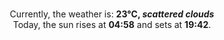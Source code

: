 <p  align="center"><br/>Currently, the weather is: <b> 23°C, <i>scattered clouds</i></b></br>Today, the sun rises at <b>04:58</b> and sets at <b>19:42</b>.</p>